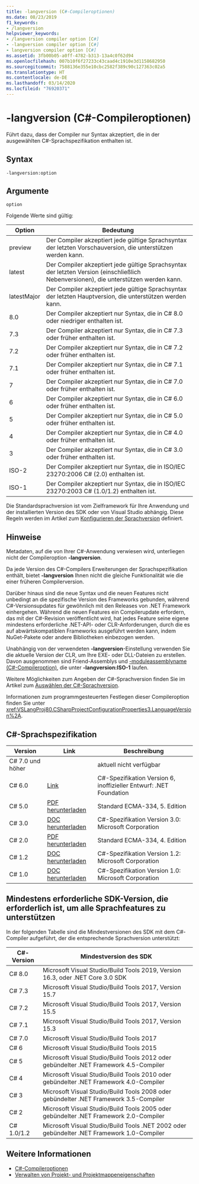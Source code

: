 ```yaml
---
title: -langversion (C#-Compileroptionen)
ms.date: 08/23/2019
f1_keywords:
- /langversion
helpviewer_keywords:
- /langversion compiler option [C#]
- -langversion compiler option [C#]
- langversion compiler option [C#]
ms.assetid: 3fb00b05-a0ff-4782-b313-13a4c0f62d94
ms.openlocfilehash: 007b10f6f27233c43caad4c1910e3d1158682950
ms.sourcegitcommit: 7588136e355e10cbc2582f389c90c127363c02a5
ms.translationtype: HT
ms.contentlocale: de-DE
ms.lasthandoff: 03/14/2020
ms.locfileid: "76920371"
---
```

# <a name="-langversion-c-compiler-options"></a>-langversion (C#-Compileroptionen)

Führt dazu, dass der Compiler nur Syntax akzeptiert, die in der ausgewählten C#-Sprachspezifikation enthalten ist.

## <a name="syntax"></a>Syntax

```console
-langversion:option
```

## <a name="arguments"></a>Argumente

`option`

Folgende Werte sind gültig:

|Option|Bedeutung|
|------------|-------------|
|preview|Der Compiler akzeptiert jede gültige Sprachsyntax der letzten Vorschauversion, die unterstützen werden kann.|
|latest|Der Compiler akzeptiert jede gültige Sprachsyntax der letzten Version (einschließlich Nebenversionen), die unterstützen werden kann.|
|latestMajor|Der Compiler akzeptiert jede gültige Sprachsyntax der letzten Hauptversion, die unterstützen werden kann.|
|8.0|Der Compiler akzeptiert nur Syntax, die in C# 8.0 oder niedriger enthalten ist.|
|7.3|Der Compiler akzeptiert nur Syntax, die in C# 7.3 oder früher enthalten ist.|
|7.2|Der Compiler akzeptiert nur Syntax, die in C# 7.2 oder früher enthalten ist.|
|7.1|Der Compiler akzeptiert nur Syntax, die in C# 7.1 oder früher enthalten ist.|
|7|Der Compiler akzeptiert nur Syntax, die in C# 7.0 oder früher enthalten ist.|
|6|Der Compiler akzeptiert nur Syntax, die in C# 6.0 oder früher enthalten ist.|
|5|Der Compiler akzeptiert nur Syntax, die in C# 5.0 oder früher enthalten ist.|
|4|Der Compiler akzeptiert nur Syntax, die in C# 4.0 oder früher enthalten ist.|
|3|Der Compiler akzeptiert nur Syntax, die in C# 3.0 oder früher enthalten ist.|
|ISO-2|Der Compiler akzeptiert nur Syntax, die in ISO/IEC 23270:2006 C# (2.0) enthalten ist.|
|ISO-1|Der Compiler akzeptiert nur Syntax, die in ISO/IEC 23270:2003 C# (1.0/1.2) enthalten ist.|

Die Standardsprachversion ist vom Zielframework für Ihre Anwendung und der installierten Version des SDK oder von Visual Studio abhängig. Diese Regeln werden im Artikel zum [Konfigurieren der Sprachversion](../configure-language-version.md#defaults) definiert.

## <a name="remarks"></a>Hinweise

Metadaten, auf die von Ihrer C#-Anwendung verwiesen wird, unterliegen nicht der Compileroption **-langversion**.

Da jede Version des C#-Compilers Erweiterungen der Sprachspezifikation enthält, bietet **-langversion** Ihnen nicht die gleiche Funktionalität wie die einer früheren Compilerversion.

Darüber hinaus sind die neue Syntax und die neuen Features nicht unbedingt an die spezifische Version des Frameworks gebunden, während C#-Versionsupdates für gewöhnlich mit den Releases von .NET Framework einhergehen. Während die neuen Features ein Compilerupdate erfordern, das mit der C#-Revision veröffentlicht wird, hat jedes Feature seine eigene mindestens erforderliche .NET-API- oder CLR-Anforderungen, durch die es auf abwärtskompatiblen Frameworks ausgeführt werden kann, indem NuGet-Pakete oder andere Bibliotheken einbezogen werden.

Unabhängig von der verwendeten **-langversion**-Einstellung verwenden Sie die aktuelle Version der CLR, um Ihre EXE- oder DLL-Dateien zu erstellen. Davon ausgenommen sind Friend-Assemblys und [-moduleassemblyname (C#-Compileroption)](./moduleassemblyname-compiler-option.md), die unter **-langversion:ISO-1** laufen.

Weitere Möglichkeiten zum Angeben der C#-Sprachversion finden Sie im Artikel zum [Auswählen der C#-Sprachversion](../configure-language-version.md).

Informationen zum programmgesteuerten Festlegen dieser Compileroption finden Sie unter <xref:VSLangProj80.CSharpProjectConfigurationProperties3.LanguageVersion%2A>.

## <a name="c-language-specification"></a>C#-Sprachspezifikation

|Version|Link|Beschreibung|
|-------|----|-----------|
|C# 7.0 und höher||aktuell nicht verfügbar|
|C# 6.0|[Link](/dotnet/csharp/language-reference/language-specification/introduction)|C#-Spezifikation Version 6, inoffizieller Entwurf: .NET Foundation|
|C# 5.0|[PDF herunterladen](https://www.ecma-international.org/publications/files/ECMA-ST/ECMA-334.pdf)|Standard ECMA-334, 5. Edition|
|C# 3.0|[DOC herunterladen](https://download.microsoft.com/download/3/8/8/388e7205-bc10-4226-b2a8-75351c669b09/CSharp%20Language%20Specification.doc)|C#-Spezifikation Version 3.0: Microsoft Corporation|
|C# 2.0|[PDF herunterladen](https://www.ecma-international.org/publications/files/ECMA-ST-ARCH/ECMA-334%204th%20edition%20June%202006.pdf)|Standard ECMA-334, 4. Edition|
|C# 1.2|[DOC herunterladen](https://www.ecma-international.org/publications/files/ECMA-ST-ARCH/ECMA-334%202nd%20edition%20December%202002.pdf)|C#-Spezifikation Version 1.2: Microsoft Corporation|
|C# 1.0|[DOC herunterladen](https://www.ecma-international.org/publications/files/ECMA-ST-ARCH/ECMA-334%201st%20edition%20December%202001.pdf)|C#-Spezifikation Version 1.0: Microsoft Corporation|

## <a name="minimum-sdk-version-needed-to-support-all-language-features"></a>Mindestens erforderliche SDK-Version, die erforderlich ist, um alle Sprachfeatures zu unterstützen

In der folgenden Tabelle sind die Mindestversionen des SDK mit dem C#-Compiler aufgeführt, der die entsprechende Sprachversion unterstützt:

|C#-Version|Mindestversion des SDK|
|----------|-------------------|
|C# 8.0| Microsoft Visual Studio/Build Tools 2019, Version 16.3, oder .NET Core 3.0 SDK |
|C# 7.3| Microsoft Visual Studio/Build Tools 2017, Version 15.7 |
|C# 7.2| Microsoft Visual Studio/Build Tools 2017, Version 15.5 |
|C# 7.1| Microsoft Visual Studio/Build Tools 2017, Version 15.3 |
|C# 7.0| Microsoft Visual Studio/Build Tools 2017 |
|C# 6| Microsoft Visual Studio/Build Tools 2015 |
|C# 5| Microsoft Visual Studio/Build Tools 2012 oder gebündelter .NET Framework 4.5-Compiler |
|C# 4| Microsoft Visual Studio/Build Tools 2010 oder gebündelter .NET Framework 4.0-Compiler |
|C# 3| Microsoft Visual Studio/Build Tools 2008 oder gebündelter .NET Framework 3.5-Compiler |
|C# 2| Microsoft Visual Studio/Build Tools 2005 oder gebündelter .NET Framework 2.0-Compiler |
|C# 1.0/1.2 | Microsoft Visual Studio/Build Tools .NET 2002 oder gebündelter .NET Framework 1.0-Compiler |

## <a name="see-also"></a>Weitere Informationen

- [C#-Compileroptionen](index.md)
- [Verwalten von Projekt- und Projektmappeneigenschaften](/visualstudio/ide/managing-project-and-solution-properties)

